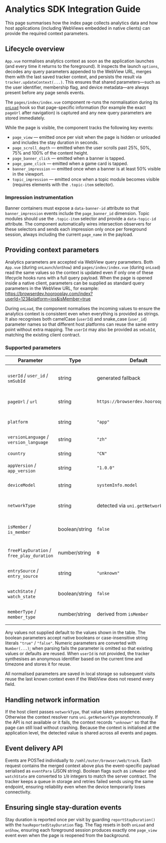 # Analytics SDK Integration Guide

This page summarises how the index page collects analytics data and how host
applications (including WebViews embedded in native clients) can provide the
required context parameters.

## Lifecycle overview

`App.vue` normalises analytics context as soon as the application launches (and
every time it returns to the foreground). It inspects the launch `options`,
decodes any query parameters appended to the WebView URL, merges them with the
last saved tracker context, and persists the result via
`tracker.updateContext(...)`. This ensures that shared parameters—such as the
user identifier, membership flag, and device metadata—are always present before
any page sends events.

The `pages/index/index.vue` component re-runs the normalisation during its
[`onLoad`](../pages/index/index.vue) hook so that page-specific information
(for example the exact `pageUrl` after navigation) is captured and any new
query parameters are stored immediately.

While the page is visible, the component tracks the following key events:

- `page_view` — emitted once per visit when the page is hidden or unloaded and
  includes the stay duration in seconds.
- `page_scroll_depth` — emitted when the user scrolls past 25%, 50%, 75% and
  100% of the content height.
- `page_banner_click` — emitted when a banner is tapped.
- `page_game_click` — emitted when a game card is tapped.
- `banner_impression` — emitted once when a banner is at least 50% visible in the viewport.
- `topic_impression` — emitted once when a topic module becomes visible (requires elements with the `.topic-item` selector).

### Impression instrumentation

Banner containers must expose a `data-banner-id` attribute so that
`banner_impression` events include the `page_banner_id` dimension.
Topic modules should use the `.topic-item` selector and provide a
`data-topic-id` attribute. The component automatically wires
intersection observers for these selectors and sends each impression only
once per foreground session, always including the current `page_name` in
the payload.

## Providing context parameters

Analytics parameters are accepted via WebView query parameters. Both
`App.vue` (during `onLaunch`/`onShow`) and `pages/index/index.vue` (during
`onLoad`) read the same values so the context is updated even if only one of
these lifecycle hooks runs with a full query payload. When the page is opened
inside a native client, parameters can be supplied as standard query parameters
in the WebView URL, for example:
https://browserdev.hoorooplay.com/index?userId=123&platform=ios&isMember=true

During `onLoad`, the component normalises the incoming values to ensure the
analytics context is consistent even when everything is provided as strings. It
also recognises both camelCase (`userId`) and snake_case (`user_id`) parameter
names so that different host platforms can reuse the same entry point without
extra mapping. The `userId` may also be provided as `smSubId`, matching the
existing client contract.

### Supported parameters

| Parameter             | Type      | Default                       | Notes                                           |
| --------------------- | --------- | ----------------------------- | ----------------------------------------------- |
| `userId` / `user_id` / `smSubId` | string | generated fallback | Optional user identifier supplied by the client. |
| `pageUrl` / `url`     | string    | `https://browserdev.hoorooplay.com` | URL recorded for the page view.                 |
| `platform`            | string    | `"app"`                       | Host platform identifier (e.g. `ios`, `android`). |
| `versionLanguage` / `version_language` | string | `"zh"`           | Localised build version.                        |
| `country`             | string    | `"CN"`                        | Country/region code.                            |
| `appVersion` / `app_version` | string | `"1.0.0"`                 | Host app version string.                        |
| `deviceModel`         | string    | `systemInfo.model`            | Device model supplied by the host.              |
| `networkType`         | string    | detected via `uni.getNetworkType` | Network type such as `Wi-Fi`, `4G`, or `5G`.   |
| `isMember` / `is_member` | boolean/string | `false`              | Membership flag. Accepts `true`/`false` strings.|
| `freePlayDuration` / `free_play_duration` | number/string | `0` | Free play minutes remaining.                  |
| `entrySource` / `entry_source` | string | `"unknown"`             | Where the user came from.                       |
| `watchState` / `watch_state` | boolean/string | `false`            | Whether the user's watch is connected.          |
| `memberType` / `member_type` | number/string  | derived from `isMember` | Explicit member type (0/1).               |

Any values not supplied default to the values shown in the table. The boolean
parameters accept native booleans or case-insensitive string literals `"true"`
/ `"false"`. Numeric parameters are converted with `Number(...)`; when parsing
fails the parameter is omitted so that existing values or defaults are reused.
When `userId` is not provided, the tracker synthesises an anonymous identifier
based on the current time and timezone and stores it for reuse.

All normalised parameters are saved in local storage so subsequent visits reuse
the last known context even if the WebView does not resend every field.

## Handling network information

If the host client passes `networkType`, that value takes precedence. Otherwise
the context resolver runs `uni.getNetworkType` asynchronously. If the API is
not available or it fails, the context records `"unknown"` so that the page can
still load without crashing. Because the context is initialised at the
application level, the detected value is shared across all events and pages.

## Event delivery API

Events are POSTed individually to `/smhl/outer/browser/web/track`. Each request
contains the merged context above plus the event-specific payload serialised as
`eventPara` (JSON string). Boolean flags such as `isMember` and `watchState` are
converted to `1`/`0` integers to match the server contract. The tracker keeps a
queue in storage and retries failed sends using the same endpoint, ensuring
reliability even when the device temporarily loses connectivity.

## Ensuring single stay-duration events

Stay duration is reported once per visit by guarding `reportStayDuration()`
with the `hasReportedStayDuration` flag. The flag resets in both `onLoad` and
`onShow`, ensuring each foreground session produces exactly one
`page_view` event even when the page is reopened from the background.

